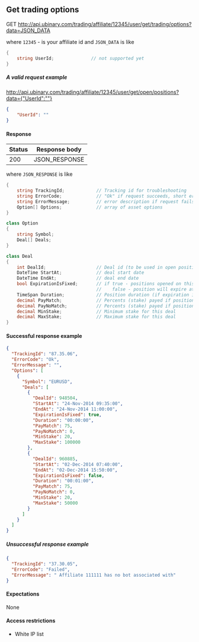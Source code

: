 ## Get trading options

GET http://api.ubinary.com/trading/affiliate/12345/user/get/trading/options?data=JSON_DATA

where `12345` - is your affiliate id and `JSON_DATA` is like

```C#
{
    string UserId;              // not supported yet
}
```

##### A valid request example

http://api.ubinary.com/trading/affiliate/12345/user/get/open/positions?data={"UserId":""} 

```json
{
    "UserId": ""
}
```


#### Response

Status | Response body
-------|--------------
200    | JSON_RESPONSE

where `JSON_RESPONSE` is like

```C#
{
    string TrackingId;            // Tracking id for troubleshooting
    string ErrorCode;             // "Ok" if request succeeds, short error code if request fails
    string ErrorMessage;          // error description if request fails
    Option[] Options;             // array of asset options
}

class Option
{
    string Symbol;
    Deal[] Deals;
}

class Deal
{
    int DealId;                   // Deal id (to be used in open position request)
    DateTime StartAt;             // deal start date
    DateTime EndAt;               // deal end date
    bool ExpirationIsFixed;       // if true - positions opened on this deal will expire with the deal
                                  //    false - position will expire at now + Duration
    TimeSpan Duration;            // Position duration (if expiration is not fixed)
    decimal PayMatch;             // Percents (stake) payed if positions wins
    decimal PayNoMatch;           // Percents (stake) payed if position losses
    decimal MinStake;             // Minimum stake for this deal
    decimal MaxStake;             // Maximum stake for this deal
}

```

#### Successful response example

```json
{
  "TrackingId": "87.35.06",
  "ErrorCode": "Ok",
  "ErrorMessage": "",
  "Options": [
    {
      "Symbol": "EURUSD",
      "Deals": [
        {
          "DealId": 948504,
          "StartAt": "24-Nov-2014 09:35:00",
          "EndAt": "24-Nov-2014 11:00:00",
          "ExpirationIsFixed": true,
          "Duration": "00:00:00",
          "PayMatch": 75,
          "PayNoMatch": 0,
          "MinStake": 20,
          "MaxStake": 100000
        },
        {
          "DealId": 960885,
          "StartAt": "02-Dec-2014 07:40:00",
          "EndAt": "02-Dec-2014 15:50:00",
          "ExpirationIsFixed": false,
          "Duration": "00:01:00",
          "PayMatch": 75,
          "PayNoMatch": 0,
          "MinStake": 20,
          "MaxStake": 50000
        }
      ]
    }
  ]
}
```


##### Unsuccessful response example

```json
{
  "TrackingId": "37.30.05",
  "ErrorCode": "Failed",
  "ErrorMessage": " Affiliate 111111 has no bot associated with"
}
```


#### Expectations
None

#### Access restrictions
- White IP list
